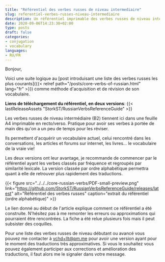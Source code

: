 ```yaml
---
title: "Référentiel des verbes russes de niveau intermediaire"
slug: referentiel-verbes-russes-niveau-intermediaire
description: Un référentiel imprimable des verbes russes de niveau intermédiaire
date: 2020-09-06T14:23:30+02:00
type: posts
draft: false
categories:
- conjugation
- vocabulary
languages:
- RU/FR
---
```


Bonjour,

Voici une suite logique au [post introduisant une liste des verbes russes les plus courants]({{< relref path="/posts/core-verbs-of-russian.html" lang="fr" >}}) comme méthode d'acquisition et de révision de son vocabulaire.

**Liens de téléchargement du référentiel, en deux versions**:
{{< lastReleaseAssets "StorkST/RussianVerbsReferenceGuide" >}}


Les verbes russes de niveau intermédiaire (B2) tiennent ici dans une feuille A4 imprimable en recto/verso. Pratique pour avoir ses verbes à portée de main dès qu'on a un peu de temps pour les réviser.

Ils permettent d'acquérir un vocabulaire actuel, celui rencontré dans les conversations, les articles et forums sur internet, les livres... le vocabulaire de la vraie vie!


Les deux versions ont leur avantage, je recommande de commencer par le référentiel ayant les verbes classés par fréquence et regroupés par similarité lexicale.
La version classée par ordre alphabétique permettra quant à elle de retrouver plus rapidement des traductions.

{{< figure src="../../../core-russian-verbs/PDF-small-preview.png" link="https://github.com/StorkST/RussianVerbsReferenceGuide/releases/latest" alt="Référentiel des verbes russes" caption="extrait du référentiel (ordre alphabétique)" >}}


Le lien donné au début de l'article explique comment ce référentiel a été construite.
N'hésitez pas à me remonter les erreurs ou approximations qui pourraient être rencontrées. La fiche a été relue plusieurs fois mais il peut subsister des coquilles.

Pour une liste des verbes russes de niveau débutant ou avancé vous pouvez me contacter à vchd+llt@pm.me pour avoir une version ayant pour le moment des traductions très approximatives. Si vous le souhaitez vous pouvez également participer aux corrections et amélioration des traductions, il faut alors me le signaler dans votre message.
